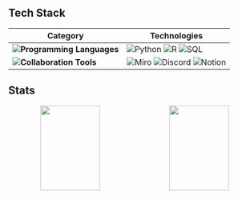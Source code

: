 

## Tech Stack

| **Category** | **Technologies** |
|--------------|-------------------|
| **![Programming Languages](https://img.shields.io/badge/Programming%20Languages-000000?style=flat-square)** | ![Python](https://img.shields.io/badge/Python-16AA52?style=flat-square&logo=Python&logoColor=000000) ![R](https://img.shields.io/badge/R-16AA52?style=flat-square&logo=R&logoColor=000000) ![SQL](https://img.shields.io/badge/SQL-16AA52?style=flat-square&logo=SQL&logoColor=000000)|
| **![Collaboration Tools](https://img.shields.io/badge/Collaboration%20Tools-000000?style=flat-square)** | ![Miro](https://img.shields.io/badge/Miro-FFD700?style=flat-square&logo=Miro&logoColor=000000) ![Discord](https://img.shields.io/badge/Discord-7963AB?style=flat-square&logo=Discord&logoColor=000000) ![Notion](https://img.shields.io/badge/Notion-A4AAA7?style=flat-square&logo=Notion&logoColor=000000) | 



## Stats
<div align="center">
  <div style="display: flex; justify-content: space-between; width: 100%; max-width: 1000px; align-items: center;">
    <img src="https://github-readme-stats.vercel.app/api?username=daewoongko&show_icons=true&theme=praussian" style="flex: 1; width: 48%; height: 170px; object-fit: cover; margin-right: 10px;">
    <img src="https://github-readme-stats.vercel.app/api/top-langs/?username=soodal123&layout=compact&theme=praussian&size_weight=0.35&count_weight=0.65" style="flex: 1; width: 48%; height: 170px; object-fit: cover;">
  </div>
